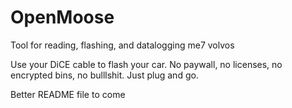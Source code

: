 # OpenMoose
Tool for reading, flashing, and datalogging me7 volvos

Use your DiCE cable to flash your car. No paywall, no licenses, no encrypted bins, no bulllshit. Just plug and go.

Better README file to come
